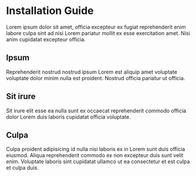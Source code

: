 # Installation Guide
Lorem ipsum dolor sit amet, officia excepteur ex fugiat reprehenderit enim labore culpa sint ad nisi Lorem pariatur mollit ex esse exercitation amet. Nisi anim cupidatat excepteur officia. 

## Ipsum
Reprehenderit nostrud nostrud ipsum Lorem est aliquip amet voluptate voluptate dolor minim nulla est proident. Nostrud officia pariatur ut officia. 

## Sit irure
Sit irure elit esse ea nulla sunt ex occaecat reprehenderit commodo officia dolor Lorem duis laboris cupidatat officia voluptate. 

## Culpa
Culpa proident adipisicing id nulla nisi laboris ex in Lorem sunt duis officia eiusmod. Aliqua reprehenderit commodo ex non excepteur duis sunt velit enim. Voluptate laboris sint cupidatat ullamco ut ea consectetur et est culpa et culpa duis.
